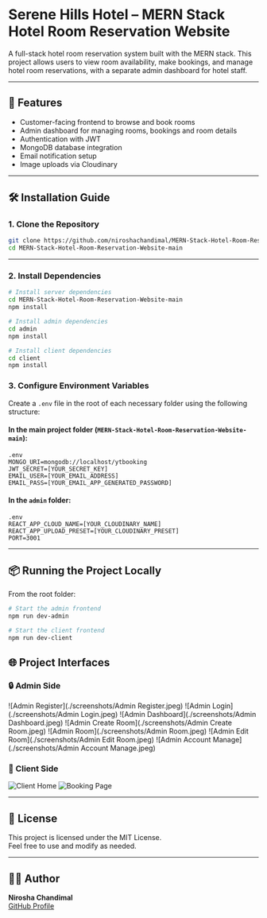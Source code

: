 # Serene Hills Hotel – MERN Stack Hotel Room Reservation Website

A full-stack hotel room reservation system built with the MERN stack. This project allows users to view room availability, make bookings, and manage hotel room reservations, with a separate admin dashboard for hotel staff.

---

## 🚀 Features

- Customer-facing frontend to browse and book rooms
- Admin dashboard for managing rooms, bookings and room details
- Authentication with JWT
- MongoDB database integration
- Email notification setup
- Image uploads via Cloudinary

---

## 🛠 Installation Guide

### 1. Clone the Repository

```bash
git clone https://github.com/niroshachandimal/MERN-Stack-Hotel-Room-Reservation-Website.git
cd MERN-Stack-Hotel-Room-Reservation-Website-main
```

---

### 2. Install Dependencies

```bash
# Install server dependencies
cd MERN-Stack-Hotel-Room-Reservation-Website-main
npm install

# Install admin dependencies
cd admin
npm install

# Install client dependencies
cd client
npm install
```

### 3. Configure Environment Variables

Create a `.env` file in the root of each necessary folder using the following structure:

#### In the main project folder (`MERN-Stack-Hotel-Room-Reservation-Website-main`):

```
.env
MONGO_URI=mongodb://localhost/ytbooking
JWT_SECRET=[YOUR_SECRET_KEY]
EMAIL_USER=[YOUR_EMAIL_ADDRESS]
EMAIL_PASS=[YOUR_EMAIL_APP_GENERATED_PASSWORD]
```

#### In the `admin` folder:

```
.env
REACT_APP_CLOUD_NAME=[YOUR_CLOUDINARY_NAME]
REACT_APP_UPLOAD_PRESET=[YOUR_CLOUDINARY_PRESET]
PORT=3001
```

---

## 📦 Running the Project Locally

From the root folder:

```bash
# Start the admin frontend
npm run dev-admin

# Start the client frontend
npm run dev-client
```
## 🌐 Project Interfaces

### 🔒 Admin Side

![Admin Register](./screenshots/Admin Register.jpeg)
![Admin Login](./screenshots/Admin Login.jpeg)
![Admin Dashboard](./screenshots/Admin Dashboard.jpeg)
![Admin Create Room](./screenshots/Admin Create Room.jpeg)
![Admin Room](./screenshots/Admin Room.jpeg)
![Admin Edit Room](./screenshots/Admin Edit Room.jpeg)
![Admin Account Manage](./screenshots/Admin Account Manage.jpeg)

### 👤 Client Side

![Client Home](./screenshots/client_home.png)
![Booking Page](./screenshots/client_booking.png)

---

## 🧾 License

This project is licensed under the MIT License.  
Feel free to use and modify as needed.

---

## 🙋‍♂️ Author

**Nirosha Chandimal**  
[GitHub Profile](https://github.com/niroshachandimal)
